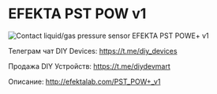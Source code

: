 # EFEKTA PST POW v1

![Contact liquid/gas pressure sensor EFEKTA PST POWE+ v1](https://raw.githubusercontent.com/smartboxchannel/EFEKTA-PST-POW-PLUS-v1/refs/heads/main/Images/logo3.png) 

Телеграм чат DIY Devices: https://t.me/diy_devices

Продажа DIY Устройств: https://t.me/diydevmart

Описание: http://efektalab.com/PST_POW+_v1

